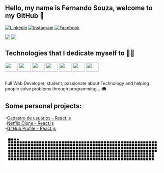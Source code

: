 ## Hello, my name is Fernando Souza, welcome to my GitHub 🤙

[![Linkedin](https://img.shields.io/badge/LinkedIn-0077B5?style=for-the-badge&logo=linkedin&logoColor=white)](https://www.linkedin.com/in/fernando-souza-6844341b7/)
[![Instagram](https://img.shields.io/badge/Instagram-E4405F?style=for-the-badge&logo=instagram&logoColor=white)](https://www.instagram.com/l.fernando.rs/)
[![Facebook](https://img.shields.io/badge/Facebook-1877F2?style=for-the-badge&logo=facebook&logoColor=white)](https://www.facebook.com/fernando.souza.5686322)

<div >
  <img height="220px"  src="https://github-readme-stats.vercel.app/api?username=FernandoDev97&show_icons=true&theme=tokyonight"/>
  <img height="220px" src="https://github-readme-stats.vercel.app/api/top-langs/?username=FernandoDev97&langs_count=8&theme=tokyonight"/>
</div>

## Technologies that I dedicate myself to 👨‍💻

<div style="display: inline-block">
  <img align="center" height="30" width="40" src="https://cdn.jsdelivr.net/gh/devicons/devicon/icons/react/react-original.svg" />
  <img align="center" height="30" width="40" src="https://cdn.jsdelivr.net/gh/devicons/devicon/icons/javascript/javascript-original.svg"/>
  <img align="center" height="30" width="40" src="https://cdn.jsdelivr.net/gh/devicons/devicon/icons/typescript/typescript-original.svg"/>
  <img align="center" height="30" width="40" src="https://cdn.jsdelivr.net/gh/devicons/devicon/icons/html5/html5-original.svg"/>
  <img align="center" height="30" width="40" src="https://cdn.jsdelivr.net/gh/devicons/devicon/icons/css3/css3-original.svg"/>
  <img align="center" height="30" width="40" src="https://cdn.jsdelivr.net/gh/devicons/devicon/icons/bootstrap/bootstrap-plain.svg"/>
  <img align="center" height="30" width="40" src="https://cdn.jsdelivr.net/gh/devicons/devicon/icons/linkedin/linkedin-original.svg"/>
</div>

##

### 
Full Web Developer, student, passionate about Technology and helping people solve problems through programming... 🎓

##

## Some personal projects:

-[Cadastro de usuários - React.js](https://github.com/FernandoDev97/Cadastro-de-Usuarios-CRUD)<br/>
-[Netflix Clone - React.js](https://github.com/FernandoDev97/Netflix-Clone-REACT)<br/>
-[GitHub Profile - React.js](https://github.com/FernandoDev97/GitHub-Profile)<br/>

![Snake animation](https://github.com/FernandoDev97/FernandoDev97/blob/output/github-contribution-grid-snake.svg)


